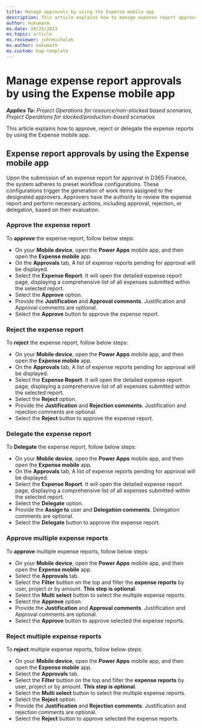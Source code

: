 ```yaml
---
title: Manage approvals by using the Expense mobile app
description: This article explains how to manage expense report approval by using the Expense mobile app.
author: mukumarm
ms.date: 10/25/2023
ms.topic: article
ms.reviewer: johnmichalak
ms.author: mukumarm
ms.custom: bap-template
---
```


# Manage expense report approvals by using the Expense mobile app

_**Applies To:** Project Operations for resource/non-stocked based scenarios, Project Operations for stocked/production-based scenarios_

This article explains how to approve, reject or delegate the expense reports by using the Expense mobile app.

## Expense report approvals by using the Expense mobile app
Upon the submission of an expense report for approval in D365 Finance, the system adheres to preset workflow configurations. These configurations trigger the generation of work items assigned to the designated approvers. Approvers have the authority to review the expense report and perform necessary actions, including approval, rejection, or delegation, based on their evaluation.

### Approve the expense report
To **approve** the expense report, follow below steps:

* On your **Mobile device**, open the **Power Apps** mobile app, and then open the **Expense mobile** app.
* On the **Approvals** tab, A list of expense reports pending for approval will be displayed.
* Select the **Expense Report**. It will open the detailed expense report page, displaying a comprehensive list of all expenses submitted within the selected report.
* Select the **Approve** option.
* Provide the **Justification** and **Approval comments**. Justification and Approval comments are optional.
* Select the **Approve** button to approve the expense report. 

### Reject the expense report
To **reject** the expense report, follow below steps:

* On your **Mobile device**, open the **Power Apps** mobile app, and then open the **Expense mobile** app.
* On the **Approvals** tab, A list of expense reports pending for approval will be displayed.
* Select the **Expense Report**. It will open the detailed expense report page, displaying a comprehensive list of all expenses submitted within the selected report.
* Select the **Reject** option.
* Provide the **Justification** and **Rejection comments**. Justification and rejection comments are optional.
* Select the **Reject** button to approve the expense report.
  
### Delegate the expense report
To **Delegate** the expense report, follow below steps:

* On your **Mobile device**, open the **Power Apps** mobile app, and then open the **Expense mobile** app.
* On the **Approvals** tab, A list of expense reports pending for approval will be displayed.
* Select the **Expense Report**. It will open the detailed expense report page, displaying a comprehensive list of all expenses submitted within the selected report.
* Select the **Delegate** option.
* Provide the **Assign to** user and **Delegation comments**. Delegation comments are optional.
* Select the **Delegate** button to approve the expense report.

### Approve multiple expense reports
To **approve** multiple expense reports, follow below steps:

* On your **Mobile device**, open the **Power Apps** mobile app, and then open the **Expense mobile** app.
* Select the **Approvals** tab.
* Select the **Filter** buttion on the top and filter the **expense reports** by user, project or by amount. **This step is optional**.
* Select the **Multi select** button to select the multiple expense reports.
* Select the **Approve** option.
* Provide the **Justification** and **Approval comments**. Justification and Approval comments are optional.
* Select the **Approve** button to approve selected the expense reports. 

### Reject multiple expense reports
To **reject** multiple expense reports, follow below steps:

* On your **Mobile device**, open the **Power Apps** mobile app, and then open the **Expense mobile** app.
* Select the **Approvals** tab.
*  Select the **Filter** buttion on the top and filter the **expense reports** by user, project or by amount. **This step is optional**.
* Select the **Multi select** button to select the multiple expense reports.
* Select the **Reject** option.
* Provide the **Justification** and **Rejection comments**. Justification and rejection comments are optional.
* Select the **Reject** button to approve selected the expense reports. 
